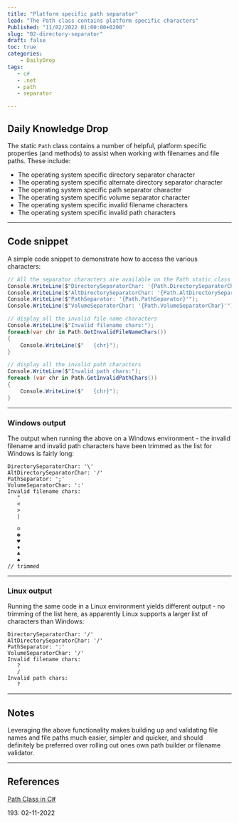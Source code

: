 ```yaml
---
title: "Platform specific path separator"
lead: "The Path class contains platform specific characters"
Published: "11/02/2022 01:00:00+0200"
slug: "02-directory-separator"
draft: false
toc: true
categories:
    - DailyDrop
tags:
   - c#
   - .net
   - path
   - separator

---
```


## Daily Knowledge Drop

The static `Path` class contains a number of helpful, platform specific properties (and methods) to assist when working with filenames and file paths. These include:
- The operating system specific directory separator character
- The operating system specific alternate directory separator character
- The operating system specific path separator character
- The operating system specific volume separator character
- The operating system specific invalid filename characters
- The operating system specific invalid path characters

---

## Code snippet

A simple code snippet to demonstrate how to access the various characters:

``` csharp
// All the separator characters are available on the Path static class
Console.WriteLine($"DirectorySeparatorChar: '{Path.DirectorySeparatorChar}'");
Console.WriteLine($"AltDirectorySeparatorChar: '{Path.AltDirectorySeparatorChar}'");
Console.WriteLine($"PathSeparator: '{Path.PathSeparator}'");
Console.WriteLine($"VolumeSeparatorChar: '{Path.VolumeSeparatorChar}'");

// display all the invalid file name characters
Console.WriteLine($"Invalid filename chars:");
foreach(var chr in Path.GetInvalidFileNameChars())
{
    Console.WriteLine($"   {chr}");
}

// display all the invalid path characters
Console.WriteLine($"Invalid path chars:");
foreach (var chr in Path.GetInvalidPathChars())
{
    Console.WriteLine($"   {chr}");
}
```

---

### Windows output

The output when running the above on a Windows environment - the invalid filename and invalid path characters have been trimmed as the list for Windows is fairly long:

``` terminal
DirectorySeparatorChar: '\'
AltDirectorySeparatorChar: '/'
PathSeparator: ';'
VolumeSeparatorChar: ':'
Invalid filename chars:
   "
   <
   >
   |

   ☺
   ☻
   ♥
   ♦
   ♣
   ♠
// trimmed
```

---

### Linux output

Running the same code in a Linux environment yields different output - no trimming of the list here, as apparently Linux supports a larger list of characters than Windows:

``` terminal
DirectorySeparatorChar: '/'
AltDirectorySeparatorChar: '/'
PathSeparator: ':'
VolumeSeparatorChar: '/'
Invalid filename chars:
   ?
   /
Invalid path chars:
   ?
```

---

## Notes

Leveraging the above functionality makes building up and validating file names and file paths much easier, simpler and quicker, and should definitely be preferred over rolling out ones own path builder or filename validator.

---

## References

[Path Class in C#](https://code-maze.com/csharp-path-class/)  

<?# DailyDrop ?>193: 02-11-2022<?#/ DailyDrop ?>
